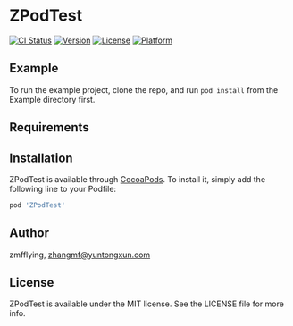# ZPodTest

[![CI Status](https://img.shields.io/travis/zmfflying/ZPodTest.svg?style=flat)](https://travis-ci.org/zmfflying/ZPodTest)
[![Version](https://img.shields.io/cocoapods/v/ZPodTest.svg?style=flat)](https://cocoapods.org/pods/ZPodTest)
[![License](https://img.shields.io/cocoapods/l/ZPodTest.svg?style=flat)](https://cocoapods.org/pods/ZPodTest)
[![Platform](https://img.shields.io/cocoapods/p/ZPodTest.svg?style=flat)](https://cocoapods.org/pods/ZPodTest)

## Example

To run the example project, clone the repo, and run `pod install` from the Example directory first.

## Requirements

## Installation

ZPodTest is available through [CocoaPods](https://cocoapods.org). To install
it, simply add the following line to your Podfile:

```ruby
pod 'ZPodTest'
```

## Author

zmfflying, zhangmf@yuntongxun.com

## License

ZPodTest is available under the MIT license. See the LICENSE file for more info.
